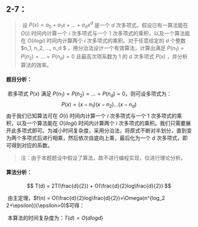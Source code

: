 ## 2-7：

> ​		设 $P(x)=a_0+a_1 x+...+a_d x^d$ 是一个 $d$ 次多项式。假设已有一算法能在 $O(i)$ 时间内计算一个 $i$ 次多项式与一个 1 次多项式的乘积，以及一个算法能在 $O(ilogi)$ 时间内计算两个 $i$ 次多项式的乘积。对于任意给定的 $d$ 个整数 $n_1, n_2, ..., n_d $ ，用分治法设计一个有效算法，计算出满足 $P(n_1) = P(n_2) = ... = P(n_d) = 0$ 且最高次项系数为 1 的 $d$ 次多项式 $P(x)$  ，并分析算法的效率。

#### 题目分析：

​		若多项式 $P(x)$ 满足 $P(n_1) = P(n_2) = ... = P(n_d) = 0$，则可设多项式为：
$$
P(x) = (x-n_1)(x-n_2)...(x-n_d)
$$
​		由于我们已知算法可在 $O(i)$ 时间内计算一个 $i$ 次多项式与一个 1 次多项式的乘积，以及一个算法能在 $O(ilogi)$ 时间内计算两个 $i$ 次多项式的乘积。我们只需要展开此多项式即可。为减小时间复杂度，采用分治法，将原式不断对半划分，直到变为两个多项式后进行相乘，然后依次自底向上乘，最后化为一个 $d$ 次多项式，即可得到对应的系数。

> 注：由于本题题设中假设了算法，故不进行编程实现，仅进行理论分析。

#### 算法分析：

$$
T(d) = 2T(\frac{d}{2}) + O(\frac{d}{2}log\frac{d}{2})
$$

​		由主定理，$f(n) = O(\frac{d}{2}log\frac{d}{2})=\Omega(n^{log_2 2+\epsilon})(\epsilon>0)$可得：

​		本算法的时间复杂度为：$T(d) = O(dlogd)$